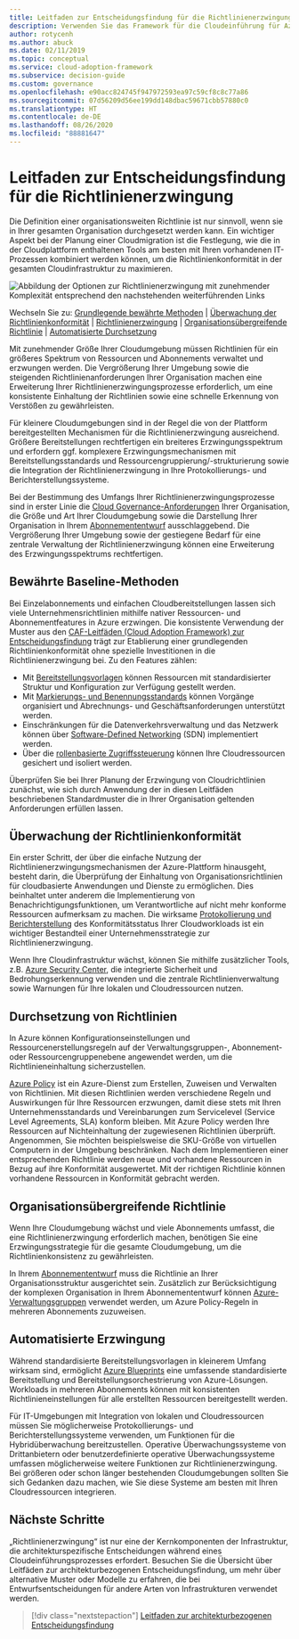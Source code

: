 ```yaml
---
title: Leitfaden zur Entscheidungsfindung für die Richtlinienerzwingung
description: Verwenden Sie das Framework für die Cloudeinführung für Azure, um Informationen zu Abonnements für die Richtlinienerzwingung als zentrale Entwurfspriorität bei Azure-Migrationen zu erhalten.
author: rotycenh
ms.author: abuck
ms.date: 02/11/2019
ms.topic: conceptual
ms.service: cloud-adoption-framework
ms.subservice: decision-guide
ms.custom: governance
ms.openlocfilehash: e90acc824745f947972593ea97c59cf8c8c77a86
ms.sourcegitcommit: 07d56209d56ee199dd148dbac59671cbb57880c0
ms.translationtype: HT
ms.contentlocale: de-DE
ms.lasthandoff: 08/26/2020
ms.locfileid: "88881647"
---
```

# <a name="policy-enforcement-decision-guide"></a>Leitfaden zur Entscheidungsfindung für die Richtlinienerzwingung

Die Definition einer organisationsweiten Richtlinie ist nur sinnvoll, wenn sie in Ihrer gesamten Organisation durchgesetzt werden kann. Ein wichtiger Aspekt bei der Planung einer Cloudmigration ist die Festlegung, wie die in der Cloudplattform enthaltenen Tools am besten mit Ihren vorhandenen IT-Prozessen kombiniert werden können, um die Richtlinienkonformität in der gesamten Cloudinfrastruktur zu maximieren.

![Abbildung der Optionen zur Richtlinienerzwingung mit zunehmender Komplexität entsprechend den nachstehenden weiterführenden Links](../../_images/decision-guides/decision-guide-policy-enforcement.png)

Wechseln Sie zu: [Grundlegende bewährte Methoden](#baseline-best-practices) | [Überwachung der Richtlinienkonformität](#policy-compliance-monitoring) | [Richtlinienerzwingung](#policy-enforcement) | [Organisationsübergreifende Richtlinie](#cross-organization-policy) | [Automatisierte Durchsetzung](#automated-enforcement)

Mit zunehmender Größe Ihrer Cloudumgebung müssen Richtlinien für ein größeres Spektrum von Ressourcen und Abonnements verwaltet und erzwungen werden. Die Vergrößerung Ihrer Umgebung sowie die steigenden Richtlinienanforderungen Ihrer Organisation machen eine Erweiterung Ihrer Richtlinienerzwingungsprozesse erforderlich, um eine konsistente Einhaltung der Richtlinien sowie eine schnelle Erkennung von Verstößen zu gewährleisten.

Für kleinere Cloudumgebungen sind in der Regel die von der Plattform bereitgestellten Mechanismen für die Richtlinienerzwingung ausreichend. Größere Bereitstellungen rechtfertigen ein breiteres Erzwingungsspektrum und erfordern ggf. komplexere Erzwingungsmechanismen mit Bereitstellungsstandards und Ressourcengruppierung/-strukturierung sowie die Integration der Richtlinienerzwingung in Ihre Protokollierungs- und Berichterstellungssysteme.

Bei der Bestimmung des Umfangs Ihrer Richtlinienerzwingungsprozesse sind in erster Linie die [Cloud Governance-Anforderungen](../../govern/index.md) Ihrer Organisation, die Größe und Art Ihrer Cloudumgebung sowie die Darstellung Ihrer Organisation in Ihrem [Abonnemententwurf](../subscriptions/index.md) ausschlaggebend. Die Vergrößerung Ihrer Umgebung sowie der gestiegene Bedarf für eine zentrale Verwaltung der Richtlinienerzwingung können eine Erweiterung des Erzwingungsspektrums rechtfertigen.

## <a name="baseline-best-practices"></a>Bewährte Baseline-Methoden

Bei Einzelabonnements und einfachen Cloudbereitstellungen lassen sich viele Unternehmensrichtlinien mithilfe nativer Ressourcen- und Abonnementfeatures in Azure erzwingen. Die konsistente Verwendung der Muster aus den [CAF-Leitfäden (Cloud Adoption Framework) zur Entscheidungsfindung](../index.md) trägt zur Etablierung einer grundlegenden Richtlinienkonformität ohne spezielle Investitionen in die Richtlinienerzwingung bei. Zu den Features zählen:

- Mit [Bereitstellungsvorlagen](../resource-consistency/index.md) können Ressourcen mit standardisierter Struktur und Konfiguration zur Verfügung gestellt werden.
- Mit [Markierungs- und Benennungsstandards](../resource-tagging/index.md) können Vorgänge organisiert und Abrechnungs- und Geschäftsanforderungen unterstützt werden.
- Einschränkungen für die Datenverkehrsverwaltung und das Netzwerk können über [Software-Defined Networking](../software-defined-network/index.md) (SDN) implementiert werden.
- Über die [rollenbasierte Zugriffssteuerung](../identity/index.md) können Ihre Cloudressourcen gesichert und isoliert werden.

Überprüfen Sie bei Ihrer Planung der Erzwingung von Cloudrichtlinien zunächst, wie sich durch Anwendung der in diesen Leitfäden beschriebenen Standardmuster die in Ihrer Organisation geltenden Anforderungen erfüllen lassen.

## <a name="policy-compliance-monitoring"></a>Überwachung der Richtlinienkonformität

Ein erster Schritt, der über die einfache Nutzung der Richtlinienerzwingungsmechanismen der Azure-Plattform hinausgeht, besteht darin, die Überprüfung der Einhaltung von Organisationsrichtlinien für cloudbasierte Anwendungen und Dienste zu ermöglichen. Dies beinhaltet unter anderem die Implementierung von Benachrichtigungsfunktionen, um Verantwortliche auf nicht mehr konforme Ressourcen aufmerksam zu machen. Die wirksame [Protokollierung und Berichterstellung](../logging-and-reporting/index.md) des Konformitätsstatus Ihrer Cloudworkloads ist ein wichtiger Bestandteil einer Unternehmensstrategie zur Richtlinienerzwingung.

Wenn Ihre Cloudinfrastruktur wächst, können Sie mithilfe zusätzlicher Tools, z.B. [Azure Security Center](/azure/security-center), die integrierte Sicherheit und Bedrohungserkennung verwenden und die zentrale Richtlinienverwaltung sowie Warnungen für Ihre lokalen und Cloudressourcen nutzen.

## <a name="policy-enforcement"></a>Durchsetzung von Richtlinien

In Azure können Konfigurationseinstellungen und Ressourcenerstellungsregeln auf der Verwaltungsgruppen-, Abonnement- oder Ressourcengruppenebene angewendet werden, um die Richtlinieneinhaltung sicherzustellen.

[Azure Policy](/azure/governance/policy/overview) ist ein Azure-Dienst zum Erstellen, Zuweisen und Verwalten von Richtlinien. Mit diesen Richtlinien werden verschiedene Regeln und Auswirkungen für Ihre Ressourcen erzwungen, damit diese stets mit Ihren Unternehmensstandards und Vereinbarungen zum Servicelevel (Service Level Agreements, SLA) konform bleiben. Mit Azure Policy werden Ihre Ressourcen auf Nichteinhaltung der zugewiesenen Richtlinien überprüft. Angenommen, Sie möchten beispielsweise die SKU-Größe von virtuellen Computern in der Umgebung beschränken. Nach dem Implementieren einer entsprechenden Richtlinie werden neue und vorhandene Ressourcen in Bezug auf ihre Konformität ausgewertet. Mit der richtigen Richtlinie können vorhandene Ressourcen in Konformität gebracht werden.

## <a name="cross-organization-policy"></a>Organisationsübergreifende Richtlinie

Wenn Ihre Cloudumgebung wächst und viele Abonnements umfasst, die eine Richtlinienerzwingung erforderlich machen, benötigen Sie eine Erzwingungsstrategie für die gesamte Cloudumgebung, um die Richtlinienkonsistenz zu gewährleisten.

In Ihrem [Abonnemententwurf](../subscriptions/index.md) muss die Richtlinie an Ihrer Organisationsstruktur ausgerichtet sein. Zusätzlich zur Berücksichtigung der komplexen Organisation in Ihrem Abonnemententwurf können [Azure-Verwaltungsgruppen](../../ready/azure-best-practices/organize-subscriptions.md) verwendet werden, um Azure Policy-Regeln in mehreren Abonnements zuzuweisen.

## <a name="automated-enforcement"></a>Automatisierte Erzwingung

Während standardisierte Bereitstellungsvorlagen in kleinerem Umfang wirksam sind, ermöglicht [Azure Blueprints](/azure/governance/blueprints/overview) eine umfassende standardisierte Bereitstellung und Bereitstellungsorchestrierung von Azure-Lösungen. Workloads in mehreren Abonnements können mit konsistenten Richtlinieneinstellungen für alle erstellten Ressourcen bereitgestellt werden.

Für IT-Umgebungen mit Integration von lokalen und Cloudressourcen müssen Sie möglicherweise Protokollierungs- und Berichterstellungssysteme verwenden, um Funktionen für die Hybridüberwachung bereitzustellen. Operative Überwachungssysteme von Drittanbietern oder benutzerdefinierte operative Überwachungssysteme umfassen möglicherweise weitere Funktionen zur Richtlinienerzwingung. Bei größeren oder schon länger bestehenden Cloudumgebungen sollten Sie sich Gedanken dazu machen, wie Sie diese Systeme am besten mit Ihren Cloudressourcen integrieren.

## <a name="next-steps"></a>Nächste Schritte

„Richtlinienerzwingung“ ist nur eine der Kernkomponenten der Infrastruktur, die architekturspezifische Entscheidungen während eines Cloudeinführungsprozesses erfordert. Besuchen Sie die Übersicht über Leitfäden zur architekturbezogenen Entscheidungsfindung, um mehr über alternative Muster oder Modelle zu erfahren, die bei Entwurfsentscheidungen für andere Arten von Infrastrukturen verwendet werden.

> [!div class="nextstepaction"]
> [Leitfaden zur architekturbezogenen Entscheidungsfindung](../index.md)
